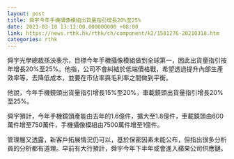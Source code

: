 ```yaml
---
layout: post
title: 舜宇今年手機攝像模組出貨量指引增長20%至25%
date: 2021-03-18 13:12:00.000000000 +08:00
link: https://news.rthk.hk/rthk/ch/component/k2/1581276-20210318.htm
categories: rthk
---
```


舜宇光學總裁孫泱表示，目標今年手機攝像模組做到全球第一，因此出貨量指引按年增長20%至25%。他指，公司不會糾結於低端價格戰，希望透過提升內部生產效率等，去降低成本，並要在市佔率與毛利率之間做到平衡。

他說，今年手機鏡頭出貨量指引增長15%至20%，車載鏡頭出貨量指引增長20%至25%。

舜宇預計，今年手機鏡頭產能由去年的1.6億件，擴大至1.8億件，車載鏡頭由600萬件增至750萬件，手機攝像模組由7500萬件增至1億件。

管理層又透露，新客戶拓展情況仍可以，基於保密因素未能公布，但指出很多分析員的分析都有道理。早前有大行預計，舜宇今年下半年或會進入蘋果公司供應鏈。
